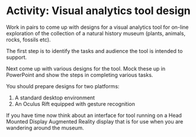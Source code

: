 # Activity: Visual analytics tool design

Work in pairs to come up with designs for a visual analytics tool for on-line exploration of the collection of a natural history museum (plants, animals, rocks, fossils etc).

The first step is to identify the tasks and audience the tool is intended to support.

Next come up with various designs for the tool. Mock these up in PowerPoint and show the steps in completing various tasks.

You should prepare designs for two platforms:

1. A standard desktop environment
2. An Oculus Rift equipped with gesture recognition

If you have time now think about an interface for tool running on a Head Mounted Display Augmented Reality display that is for use when you are wandering around the museum.

